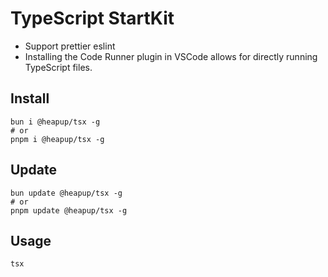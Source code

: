 # TypeScript StartKit

- Support prettier eslint
- Installing the Code Runner plugin in VSCode allows for directly running TypeScript files.

## Install

```shell
bun i @heapup/tsx -g
# or
pnpm i @heapup/tsx -g
```

## Update

```shell
bun update @heapup/tsx -g
# or
pnpm update @heapup/tsx -g
```

## Usage

```
tsx
```
